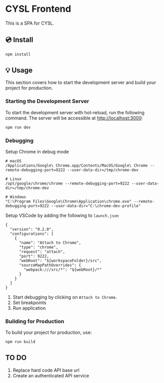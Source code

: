 # CYSL Frontend

This is a SPA for CYSL.

## 💿 Install

``` bash
npm install
```

## 💡 Usage

This section covers how to start the development server and build your project for production.

### Starting the Development Server

To start the development server with hot-reload, run the following command. The server will be accessible at [http://localhost:3000](http://localhost:3000):

```bash
npm run dev
```

### Debugging

Setup Chrome in debug mode

```
# macOS
/Applications/Google\ Chrome.app/Contents/MacOS/Google\ Chrome --remote-debugging-port=9222 --user-data-dir=/tmp/chrome-dev

# Linux
/opt/google/chrome/chrome --remote-debugging-port=9222 --user-data-dir=/tmp/chrome-dev

# Windows
"C:\Program Files\Google\Chrome\Application\chrome.exe" --remote-debugging-port=9222 --user-data-dir="C:\chrome-dev-profile"
```

Setup VSCode by adding the following to `launch.json`
```
{
  "version": "0.2.0",
  "configurations": [
    {
      "name": "Attach to Chrome",
      "type": "chrome",
      "request": "attach",
      "port": 9222,
      "webRoot": "${workspaceFolder}/src",
      "sourceMapPathOverrides": {
        "webpack:///src/*": "${webRoot}/*"
      }
    }
  ]
}
```

1. Start debugging by clicking on `Attach to Chrome`.
2. Set breakpoints
3. Run application

### Building for Production

To build your project for production, use:

```bash
npm run build
```

## TO DO

1. Replace hard code API base url
1. Create an authenticated API service